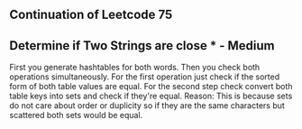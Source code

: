 ## Continuation of Leetcode 75
## Determine if Two Strings are close * - Medium
First you generate hashtables for both words.
Then you check both operations simultaneously.
For the first operation just check if the sorted form of both table values are equal.
For the second step check convert both table keys into sets and check if they're equal. 
Reason: This is because sets do not care about order or duplicity so if they are the same characters but scattered both sets would be equal.